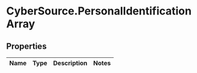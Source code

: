 # CyberSource.PersonalIdentificationArray

## Properties
Name | Type | Description | Notes
------------ | ------------- | ------------- | -------------



